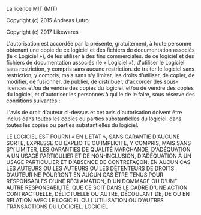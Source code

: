 La licence MIT (MIT)

Copyright (c) 2015 Andreas Lutro

Copyright (c) 2017 Likewares

L'autorisation est accordée par la présente, gratuitement, à toute personne obtenant une copie de ce logiciel et des fichiers de documentation associés (le « Logiciel »), de les utiliser à des fins commerciales.
de ce logiciel et des fichiers de documentation associés (le « Logiciel »), d'utiliser le Logiciel sans restriction, y compris sans aucune restriction.
de traiter le logiciel sans restriction, y compris, mais sans s'y limiter, les droits
d'utiliser, de copier, de modifier, de fusionner, de publier, de distribuer, d'accorder des sous-licences et/ou de vendre des copies du logiciel.
et/ou de vendre des copies du logiciel, et d'autoriser les personnes à qui le
de le faire, sous réserve des conditions suivantes :

L'avis de droit d'auteur ci-dessus et cet avis d'autorisation doivent être inclus dans toutes les copies ou parties substantielles du logiciel.
dans toutes les copies ou parties substantielles du logiciel.

LE LOGICIEL EST FOURNI « EN L'ETAT », SANS GARANTIE D'AUCUNE SORTE, EXPRESSE OU
EXPLICITE OU IMPLICITE, Y COMPRIS, MAIS SANS S'Y LIMITER, LES GARANTIES DE QUALITÉ MARCHANDE, D'ADÉQUATION À UN USAGE PARTICULIER ET DE NON-INCLUSION,
D'ADÉQUATION À UN USAGE PARTICULIER ET D'ABSENCE DE CONTREFAÇON. EN AUCUN CAS LES AUTEURS OU
LES AUTEURS OU LES DÉTENTEURS DE DROITS D'AUTEUR NE POURRONT EN AUCUN CAS ÊTRE TENUS POUR RESPONSABLES D'UNE RÉCLAMATION, D'UN DOMMAGE OU D'UNE AUTRE
RESPONSABILITÉ, QUE CE SOIT DANS LE CADRE D'UNE ACTION CONTRACTUELLE, DÉLICTUELLE OU AUTRE, DÉCOULANT DE,
DE OU EN RELATION AVEC LE LOGICIEL OU L'UTILISATION OU D'AUTRES TRANSACTIONS DU LOGICIEL.
LOGICIEL.
